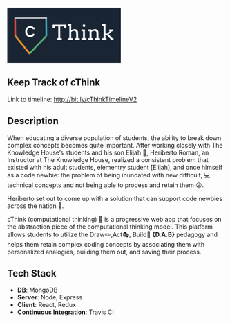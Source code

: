 ![cThink Logo](/timeline/img/cThink.png)

## Keep Track of cThink 
Link to timeline: http://bit.ly/cThinkTimelineV2

## Description
When educating a diverse population of students, the ability to break down complex concepts becomes quite important. After working closely with The Knowledge House’s students and his son Elijah 👶, Heriberto Roman, an Instructor at The Knowledge House, realized a consistent problem that existed with his adult students, elementry student [Elijah], and once himself as a code newbie: the problem of being inundated with new difficult, 💻 technical concepts and not being able to process and retain them 😧.

Heriberto set out to come up with a solution that can support code newbies across the nation 🙌.

cThink (computational thinking) 💭 is a progressive web app that focuses on the abstraction piece of the computational thinking model. This platform allows students to utilize the Draw✏️,Act🎭, Build🔧 **{D.A.B}** pedagogy and helps them retain complex coding concepts by associating them with personalized analogies, building them out, and saving their process.

## Tech Stack
- **DB**: MongoDB
- **Server**: Node, Express
- **Client**: React, Redux
- **Continuous Integration**: Travis CI